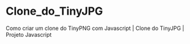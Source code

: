 # Clone_do_TinyJPG
 Como criar um clone do TinyPNG com Javascript | Clone do TinyJPG | Projeto Javascript
